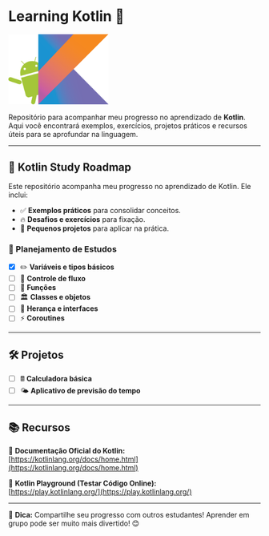 # Learning Kotlin 🚀

<img src="./assets/kotlin-logo.png" alt="Kotlin Logo" width="200">

Repositório para acompanhar meu progresso no aprendizado de **Kotlin**. Aqui você encontrará exemplos, exercícios, projetos práticos e recursos úteis para se aprofundar na linguagem.

---

## 🌟 Kotlin Study Roadmap

Este repositório acompanha meu progresso no aprendizado de Kotlin. Ele inclui:
- ✅ **Exemplos práticos** para consolidar conceitos.
- 🔥 **Desafios e exercícios** para fixação.
- 📂 **Pequenos projetos** para aplicar na prática.

### 📅 Planejamento de Estudos
- [X] ✏️ **Variáveis e tipos básicos**
- [ ] 🔁 **Controle de fluxo**
- [ ] 🔧 **Funções**
- [ ] 🏛️ **Classes e objetos**
- [ ] 🧬 **Herança e interfaces**
- [ ] ⚡ **Coroutines**

---

## 🛠️ Projetos

- [ ] 🖩 **Calculadora básica**  
- [ ] 🌤️ **Aplicativo de previsão do tempo**

---

## 📚 Recursos

🔗 **Documentação Oficial do Kotlin:**  
[https://kotlinlang.org/docs/home.html](https://kotlinlang.org/docs/home.html)

🔗 **Kotlin Playground (Testar Código Online):**  
[https://play.kotlinlang.org/](https://play.kotlinlang.org/)

---

📢 **Dica:** Compartilhe seu progresso com outros estudantes! Aprender em grupo pode ser muito mais divertido! 😊
